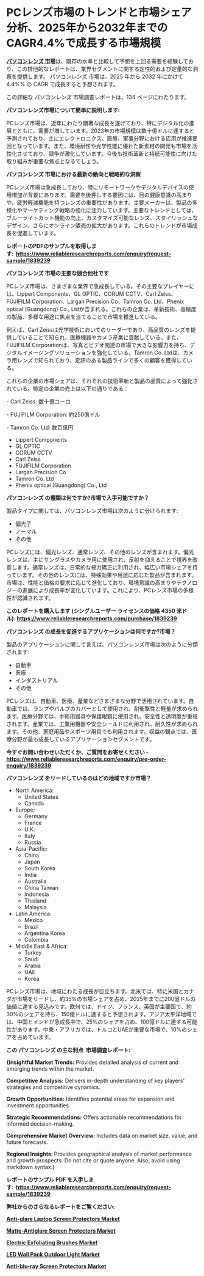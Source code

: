 <p><h1>PCレンズ市場のトレンドと市場シェア分析、2025年から2032年までのCAGR4.4%で成長する市場規模</h1></p><p data-sourcepos="1:1-1:157"><strong><a href="https://www.reliableresearchreports.com/pc-lenses-r1839239?utm_campaign=110&utm_medium=36&utm_source=Github&utm_content=ia&utm_term=10022025&utm_id=pc-lenses">パソコンレンズ 市場</a></strong>は、既存の水準と比較して予想を上回る需要を経験しており、この排他的なレポートは、業界セグメントに関する定性的および定量的な洞察を提供します。 パソコンレンズ 市場は、2025 年から 2032 年にかけて 4.4%% の CAGR で成長すると予想されます。</p>
<p data-sourcepos="3:1-3:50">この詳細な パソコンレンズ 市場調査レポートは、134 ページにわたります。</p>
<p><strong>パソコンレンズ市場について簡単に説明します:</strong></p>
<p><p>PCレンズ市場は、近年にわたり顕著な成長を遂げており、特にデジタル化の進展とともに、需要が増しています。2023年の市場規模は数十億ドルに達すると予測されており、主にエレクトロニクス、医療、軍事分野における応用が推進要因となっています。また、環境耐性や光学性能に優れた新素材の開発も市場を活性化させており、競争が激化しています。今後も技術革新と持続可能性に向けた取り組みが重要な焦点となるでしょう。</p></p>
<p><strong>パソコンレンズ 市場における最新の動向と戦略的な洞察</strong></p>
<p><p>PCレンズ市場は急成長しており、特にリモートワークやデジタルデバイスの使用増加が背景にあります。需要を後押しする要因には、目の健康意識の高まりや、疲労軽減機能を持つレンズの重要性があります。主要メーカーは、製品の多様化やマーケティング戦略の強化に注力しています。主要なトレンドとしては、ブルーライトカット機能の向上、カスタマイズ可能なレンズ、スタイリッシュなデザイン、さらにオンライン販売の拡大があります。これらのトレンドが市場成長を促進しています。</p></p>
<p><strong>レポートのPDFのサンプルを取得します</strong><strong>:&nbsp;&nbsp;<a href="https://www.reliableresearchreports.com/enquiry/request-sample/1839239?utm_campaign=110&utm_medium=36&utm_source=Github&utm_content=ia&utm_term=10022025&utm_id=pc-lenses">https://www.reliableresearchreports.com/enquiry/request-sample/1839239</a></strong></p>
<p><strong>パソコンレンズ 市場の主要な競合他社です</strong></p>
<p><p>PCレンズ市場は、さまざまな業界で急成長している。その主要なプレイヤーには、Lippert Components、GL OPTIC、CORUM CCTV、Carl Zeiss、FUJIFILM Corporation、Largan Precision Co、Tamron Co. Ltd、Phenix optical (Guangdong) Co., Ltdが含まれる。これらの企業は、革新技術、高精度の製品、多様な用途に焦点を当てることで市場を推進している。</p><p>例えば、Carl Zeissは光学技術においてのリーダーであり、高品質のレンズを提供していることで知られ、医療機器やカメラ産業に貢献している。また、FUJIFILM Corporationは、写真とビデオ関連の市場で大きな影響力を持ち、デジタルイメージングソリューションを強化している。Tamron Co. Ltdは、カメラ用レンズで知られており、定評のある製品ラインで多くの顧客を獲得している。</p><p>これらの企業の市場シェアは、それぞれの技術革新と製品の品質によって強化されている。特定の企業の売上は以下の通りである：</p><p>- Carl Zeiss: 数十億ユーロ</p><p>- FUJIFILM Corporation: 約250億ドル</p><p>- Tamron Co. Ltd: 数百億円</p></p>
<p><ul><li>Lippert Components</li><li>GL OPTIC</li><li>CORUM CCTV</li><li>Carl Zeiss</li><li>FUJIFILM Corporation</li><li>Largan Precision Co</li><li>Tamron Co. Ltd</li><li>Phenix optical (Guangdong) Co., Ltd</li></ul></p>
<p><strong>パソコンレンズ の種類は何ですか?市場で入手可能ですか？</strong></p>
<p>製品タイプに関しては、パソコンレンズ市場は次のように分けられます:</p>
<p><ul><li>偏光子</li><li>ノーマル</li><li>その他</li></ul></p>
<p><p>PCレンズには、偏光レンズ、通常レンズ、その他のレンズが含まれます。偏光レンズは、主にサングラスやカメラ用に使用され、反射を抑えることで視界を改善します。通常レンズは、日常的な視力矯正に利用され、幅広い市場シェアを持っています。その他のレンズには、特殊効果や用途に応じた製品が含まれます。市場は、性能と価格の要求に応じて進化しており、環境意識の高まりやテクノロジーの進展により成長率が変化しています。これにより、PCレンズ市場の多様性が認識されます。</p></p>
<p><strong>このレポートを購入します (シングルユーザー ライセンスの価格 4350 米ドル):&nbsp;<a href="https://www.reliableresearchreports.com/purchase/1839239?utm_campaign=110&utm_medium=36&utm_source=Github&utm_content=ia&utm_term=10022025&utm_id=pc-lenses">https://www.reliableresearchreports.com/purchase/1839239</a></strong></p>
<p><strong>パソコンレンズ の成長を促進するアプリケーションは何ですか?市場？</strong></p>
<p>製品のアプリケーションに関して言えば、パソコンレンズ市場は次のように分類されます:</p>
<p><ul><li>自動車</li><li>医療</li><li>インダストリアル</li><li>その他</li></ul></p>
<p><p>PCレンズは、自動車、医療、産業などさまざまな分野で活用されています。自動車では、ランプやバルブのカバーとして使用され、耐衝撃性と軽量が求められます。医療分野では、手術用器具や保護眼鏡に使用され、安全性と透明度が重視されます。産業では、工業用機器や安全シールドに利用され、耐久性が求められます。その他、家庭用品やスポーツ用具でも利用されます。収益の観点では、医療分野が最も成長しているアプリケーションセグメントです。</p></p>
<p><strong>今すぐお問い合わせいただくか、ご質問をお寄せください</strong><strong>&nbsp;</strong>-<strong><a href="https://www.reliableresearchreports.com/enquiry/pre-order-enquiry/1839239?utm_campaign=110&utm_medium=36&utm_source=Github&utm_content=ia&utm_term=10022025&utm_id=pc-lenses">https://www.reliableresearchreports.com/enquiry/pre-order-enquiry/1839239</a></strong></p>
<p><strong>パソコンレンズ をリードしているのはどの地域ですか市場？</strong></p>
<p><ul>
    <li>
        North America:
        <ul>
            <li>United States</li>
            <li>Canada</li>
        </ul>
    </li>
    <li>
        Europe:
        <ul>
            <li>Germany</li>
            <li>France</li>
            <li>U.K.</li>
            <li>Italy</li>
            <li>Russia</li>
        </ul>
    </li>
    <li>
        Asia-Pacific:
        <ul>
            <li>China</li>
            <li>Japan</li>
            <li>South Korea</li>
            <li>India</li>
            <li>Australia</li>
            <li>China Taiwan</li>
            <li>Indonesia</li>
            <li>Thailand</li>
            <li>Malaysia</li>
        </ul>
    </li>
    <li>
        Latin America:
        <ul>
            <li>Mexico</li>
            <li>Brazil</li>
            <li>Argentina Korea</li>
            <li>Colombia</li>
        </ul>
    </li>
    <li>
        Middle East & Africa:
        <ul>
            <li>Turkey</li>
            <li>Saudi</li>
            <li>Arabia</li>
            <li>UAE</li>
            <li>Korea</li>
        </ul>
    </li>
    </ul></p>
<p><p>PCレンズ市場は、地域にわたる成長が目立ちます。北米では、特に米国とカナダが市場をリードし、約35%の市場シェアを占め、2025年までに200億ドルの価値に達する見込みです。欧州では、ドイツ、フランス、英国が主要国で、約30%のシェアを持ち、150億ドルに達すると予想されます。アジア太平洋地域では、中国とインドが急成長中で、25%のシェアを占め、100億ドルに達する可能性があります。中東・アフリカでは、トルコとUAEが重要な市場で、10%のシェアを占めています。</p></p>
<p><strong>この パソコンレンズ の主な利点&nbsp; 市場調査レポート:</strong></p>
<p><strong>{Insightful Market Trends:</strong> Provides detailed analysis of current and emerging trends within the market.</p>
<p><strong>Competitive Analysis:</strong> Delivers in-depth understanding of key players' strategies and competitive dynamics.</p>
<p><strong>Growth Opportunities:</strong> Identifies potential areas for expansion and investment opportunities.</p>
<p><strong>Strategic Recommendations:</strong> Offers actionable recommendations for informed decision-making.</p>
<p><strong>Comprehensive Market Overview: </strong>Includes data on market size, value, and future forecasts.</p>
<p><strong>Regional Insights: </strong>Provides geographical analysis of market performance and growth prospects. Do not cite or quote anyone. Also, avoid using markdown syntax.}</p>
<p><strong>レポートのサンプル PDF を入手します:&nbsp;</strong><strong>&nbsp;<a href="https://www.reliableresearchreports.com/enquiry/request-sample/1839239?utm_campaign=110&utm_medium=36&utm_source=Github&utm_content=ia&utm_term=10022025&utm_id=pc-lenses">https://www.reliableresearchreports.com/enquiry/request-sample/1839239</a></strong></p>
<p></p>
<p></p>
<p></p>
<p></p>
<p><strong>弊社からのさらなるレポートをご覧ください:</strong></p>
<p><strong><p><a href="https://github.com/aistraasinyo/Market-Research-Report-List-1/blob/main/anti-glare-laptop-screen-protectors-market.md?utm_campaign=110&utm_medium=36&utm_source=Github&utm_content=ia&utm_term=10022025&utm_id=pc-lenses">Anti-glare Laptop Screen Protectors Market</a></p><p><a href="https://github.com/sadimsamid/Market-Research-Report-List-1/blob/main/matte-antiglare-screen-protectors-market.md?utm_campaign=110&utm_medium=36&utm_source=Github&utm_content=ia&utm_term=10022025&utm_id=pc-lenses">Matte-Antiglare Screen Protectors Market</a></p><p><a href="https://github.com/gamuoodhub/Market-Research-Report-List-1/blob/main/electric-exfoliating-brushes-market.md?utm_campaign=110&utm_medium=36&utm_source=Github&utm_content=ia&utm_term=10022025&utm_id=pc-lenses">Electric Exfoliating Brushes Market</a></p><p><a href="https://github.com/uramalorr/Market-Research-Report-List-1/blob/main/led-wall-pack-outdoor-light-market.md?utm_campaign=110&utm_medium=36&utm_source=Github&utm_content=ia&utm_term=10022025&utm_id=pc-lenses">LED Wall Pack Outdoor Light Market</a></p><p><a href="https://github.com/penecorodz74/Market-Research-Report-List-1/blob/main/anti-blu-ray-screen-protectors-market.md?utm_campaign=110&utm_medium=36&utm_source=Github&utm_content=ia&utm_term=10022025&utm_id=pc-lenses">Anti-blu-ray Screen Protectors Market</a></p></strong></p>